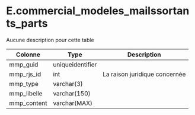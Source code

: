# E.commercial_modeles_mailssortants_parts

Aucune description pour cette table

Colonne|Type|Description
---|---|---
mmp_guid|uniqueidentifier|
mmp_rjs_id|int|La raison juridique concernée 
mmp_type|varchar(3)|
mmp_libelle|varchar(150)|
mmp_content|varchar(MAX)|
